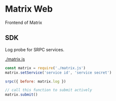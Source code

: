 # Matrix Web

Frontend of Matrix

## SDK

Log probe for SRPC services.

[./matrix.js](./matrix.js)

```js
const matrix = require('./matrix.js')
matrix.setService('service id', 'service secret')

srpc({ before: matrix.log })

// call this function to submit actively
matrix.submit()
```
